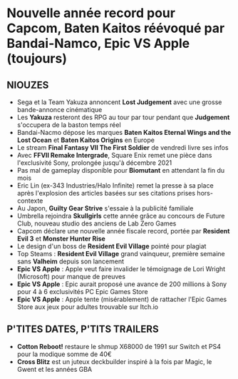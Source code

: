 # Nouvelle année record pour Capcom, Baten Kaitos réévoqué par Bandai-Namco, Epic VS Apple (toujours)

## NIOUZES

- Sega et la Team Yakuza annoncent **Lost Judgement** avec une grosse bande-annonce cinématique
- Les **Yakuza** resteront des RPG au tour par tour pendant que **Judgement** s'occupera de la baston temps réel
- Bandai-Nacmo dépose les marques **Baten Kaitos Eternal Wings and the Lost Ocean** et **Baten Kaitos Origins** en Europe
- Le stream **Final Fantasy VII The First Soldier** de vendredi livre ses infos
- Avec **FFVII Remake Intergrade**, Square Enix remet une pièce dans l'exclusivité Sony, prolongée jusqu'à décembre 2021
- Pas mal de gameplay disponible pour **Biomutant** en attendant la fin du mois
- Eric Lin (ex-343 Industries/Halo Infinite) remet la presse à sa place après l'explosion des articles basées sur ses citations prises hors-contexte
- Au Japon, **Guilty Gear Strive** s'essaie à la publicité familiale
- Umbrella rejoindra **Skullgirls** cette année grâce au concours de Future Club, nouveau studio des anciens de Lab Zero Games
- Capcom déclare une nouvelle année fiscale record, portée par **Resident Evil 3** et **Monster Hunter Rise**
- Le design d'un boss de **Resident Evil Village** pointé pour plagiat
- Top Steams : **Resident Evil Village** grand vainqueur, première semaine sans **Valheim** depuis son lancement
- **Epic VS Apple** : Apple veut faire invalider le témoignage de Lori Wright (Microsoft) pour manque de preuves
- **Epic VS Apple** : Epic aurait proposé une avance de 200 millions à Sony pour 4 à 6 exclusivités PC Epic Games Store
- **Epic VS Apple** : Apple tente (misérablement) de rattacher l'Epic Games Store aux jeux pour adultes trouvable sur Itch.io

## P'TITES DATES, P'TITS TRAILERS

- **Cotton Reboot!** restaure le shmup X68000 de 1991 sur Switch et PS4 pour la modique somme de 40€
- **Cross Blitz** est un juteux deckbuilder inspiré à la fois par Magic, le Gwent et les années GBA
